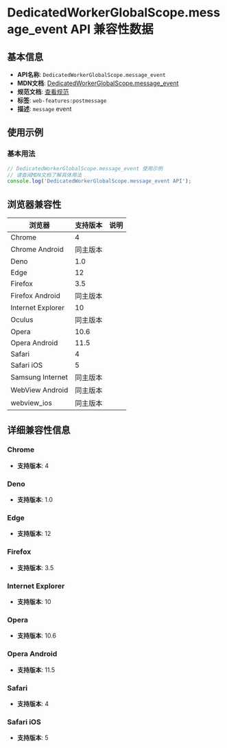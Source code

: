 # DedicatedWorkerGlobalScope.message_event API 兼容性数据

## 基本信息

- **API名称**: `DedicatedWorkerGlobalScope.message_event`
- **MDN文档**: [DedicatedWorkerGlobalScope.message_event](https://developer.mozilla.org/docs/Web/API/DedicatedWorkerGlobalScope/message_event)
- **规范文档**: [查看规范](https://html.spec.whatwg.org/multipage/indices.html#event-message,https://html.spec.whatwg.org/multipage/web-messaging.html#handler-messageeventtarget-onmessage)
- **标签**: `web-features:postmessage`
- **描述**: `message` event

## 使用示例

### 基本用法

```javascript
// DedicatedWorkerGlobalScope.message_event 使用示例
// 请查阅MDN文档了解具体用法
console.log('DedicatedWorkerGlobalScope.message_event API');
```

## 浏览器兼容性

| 浏览器 | 支持版本 | 说明 |
|--------|----------|------|
| Chrome | 4 |  |
| Chrome Android | 同主版本 |  |
| Deno | 1.0 |  |
| Edge | 12 |  |
| Firefox | 3.5 |  |
| Firefox Android | 同主版本 |  |
| Internet Explorer | 10 |  |
| Oculus | 同主版本 |  |
| Opera | 10.6 |  |
| Opera Android | 11.5 |  |
| Safari | 4 |  |
| Safari iOS | 5 |  |
| Samsung Internet | 同主版本 |  |
| WebView Android | 同主版本 |  |
| webview_ios | 同主版本 |  |

## 详细兼容性信息

### Chrome

- **支持版本**: 4

### Deno

- **支持版本**: 1.0

### Edge

- **支持版本**: 12

### Firefox

- **支持版本**: 3.5

### Internet Explorer

- **支持版本**: 10

### Opera

- **支持版本**: 10.6

### Opera Android

- **支持版本**: 11.5

### Safari

- **支持版本**: 4

### Safari iOS

- **支持版本**: 5

